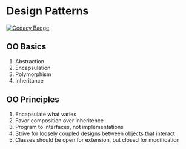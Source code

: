 # Design Patterns
[![Codacy Badge](https://api.codacy.com/project/badge/Grade/292d1b92415f4d91a7e90a8c86d953a3)](https://www.codacy.com/app/Maxvgrad/Patterns?utm_source=github.com&amp;utm_medium=referral&amp;utm_content=Maxvgrad/Patterns&amp;utm_campaign=Badge_Grade)

## OO Basics
1. Abstraction
2. Encapsulation
3. Polymorphism
4. Inheritance

## OO Principles
1. Encapsulate what varies 
2. Favor composition over inheritence
3. Program to interfaces, not implementations
4. Strive for loosely coupled designs between objects that interact
5. Classes should be open for extension, but closed for modification
